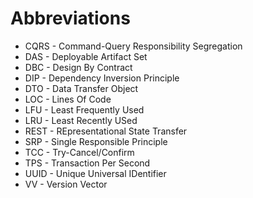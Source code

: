 # Abbreviations

* CQRS - Command-Query Responsibility Segregation
* DAS - Deployable Artifact Set
* DBC - Design By Contract
* DIP - Dependency Inversion Principle
* DTO - Data Transfer Object
* LOC - Lines Of Code
* LFU - Least Frequently Used
* LRU - Least Recently USed
* REST - REpresentational State Transfer
* SRP - Single Responsible Principle
* TCC - Try-Cancel/Confirm
* TPS - Transaction Per Second
* UUID - Unique Universal IDentifier
* VV - Version Vector